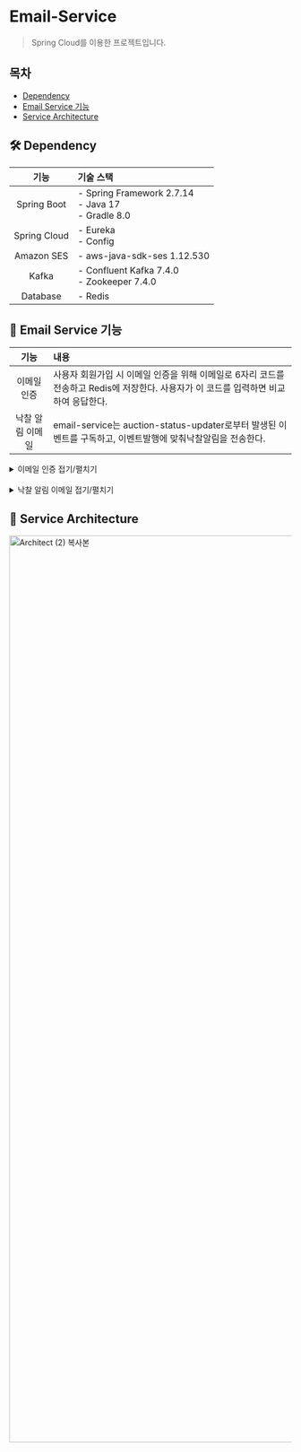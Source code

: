 # Email-Service
> Spring Cloud를 이용한 프로젝트입니다.

## 목차
- [Dependency](#-dependency) <br>
- [Email Service 기능](#-auth-service-기능) <br>
- [Service Architecture](#-service-architecture) <br>
                                                

## 🛠️ Dependency

|           기능           | 기술 스택                                               |
|:--------------------:|:------------------------------------------------------|
|      Spring Boot      | - Spring Framework 2.7.14<br> - Java 17 <br> - Gradle 8.0 |
|     Spring Cloud      | - Eureka <br> - Config |
|  Amazon SES  | - aws-java-sdk-ses 1.12.530  |
|  Kafka  | - Confluent Kafka 7.4.0 <br>- Zookeeper 7.4.0                          |
|  Database   | - Redis        |


## 📝 Email Service 기능

|       기능       | 내용                                                     |
|:--------------:|:-------------------------------------------------------|
|      이메일 인증     | 사용자 회원가입 시 이메일 인증을 위해 이메일로 6자리 코드를 전송하고 Redis에 저장한다. 사용자가 이 코드를 입력하면 비교하여 응답한다.                       |
|      낙찰 알림 이메일    | email-service는  auction-status-updater로부터 발생된 이벤트를 구독하고, 이벤트발행에 맞춰낙찰알림을 전송한다.                         |


<details>
<summary>이메일 인증 접기/펼치기</summary>
<br>
사용자는 회원가입시 이메일 인증을 수행해야합니다. 사용자의 이메일과 함께 요청이 들어오면 랜덤 6자리 코드를 생성한후, AWS SES를 이용하여 사용자에게 전송합니다. 동시에 이 6자리 코드를 Redis에 저장합니다.
<br> 
<br> 
이후 사용자가 이메일로 전송받은 6자리 코드를 입력하고 요청을 보내면 Redis에 저장된 값과 비교하여 사용자에게 응답합니다.
<br><br>
<img width="923" alt="스크린샷 2023-09-12 오후 7 29 09" src="https://github.com/wooriFisa-Final-Project-F4/.github/assets/109801772/d96eab1c-8b42-4c35-b909-8c5456494fa4">
</details>

<br>
<details>
<summary>낙찰 알림 이메일 접기/펼치기</summary>
<br>ArteModerni 웹사이트는 [auction-status-updater](https://github.com/wooriFisa-Final-Project-F4/auction-status-updater)를 이용해 매일 자정 경매가 끝난 상품에 대해 상태를 업데이트 하면서 낙찰자를 확인하여 관련 정보로 이벤트를 발행합니다.
  <br>
  <br>email-service는 해당 이벤트를 구독하고 있다가, 이벤트 발행에 맞춰 낙찰 알림을 전송합니다.<br>
<img width="1364" alt="스크린샷 2023-09-12 오후 7 09 04" src="https://github.com/wooriFisa-Final-Project-F4/.github/assets/109801772/856bd9ec-d420-46c2-a798-3b723d5656ce">
</details>

## 🧩 Service Architecture
<img width="1618" alt="Architect (2) 복사본" src="https://github.com/wooriFisa-Final-Project-F4/.github/assets/109801772/27ac2b1d-8624-424f-aefb-4ceda4484b63">
